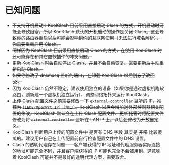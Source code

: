 # 已知问题

- ~~不支持开机启动：KoolClash 目前采用直接启动 Clash 的方式，开机启动时可能会导致阻塞。所以 KoolClash 默认的开机启动的操作是关闭 Clash。这会导致你的路由器重启以后可能会影响到你的互联网使用（无法进行域名解析），你需要重新启用 Clash。~~
- ~~同样因为 KoolClash 目前采用直接启动 Clash 的方式，在使用 KoolClash 时还可能存在和其它酷软插件的冲突问题。~~
- ~~更新 KoolClash 时会自动停止 Clash、并且不会自动恢复。需要更新后手动重新启动 Clash。~~
- ~~如果你修改了 dnsmasq 监听的端口，在卸载 KoolClash 以后别忘了改回 53。~~
- 因为 KoolClash 仍然不稳定，建议使用独立的设备（如果你是通过虚拟机跑软路由，则新建一个虚拟机独立运行）、调整网络拓扑来运行 KoolClash。
- ~~上传 Clash 配置文件之前需要修改一下 `external-controller` 监听的 IP，推荐为 `[LEDE/OpenWrt IP]:[端口]`。KoolClash 以后会增加对外部控制器相关配置的修改。KoolClash 默认会在上传 Clash 配置文件、更新托管时将配置文件修改为将 `external-controller` 监听在 LAN IP 上。以后会修改为开放自定义。~~
- KoolClash 判断用户上传的配置文件中 是否有 DNS 字段 其实是 ~~非常~~ 比较傻瓜的。建议用户自己在上传配置前自行检查配置文件中的 DNS 设置。
- Clash 的透明代理存在问题——客户端获得的 IP 地址和代理服务器实际连接的地址可能完全不同，并且客户端获得的 IP 可能也完全不会被用到。这意味着 KoolClash 可能并不是最好的透明代理方案，需要取舍。
